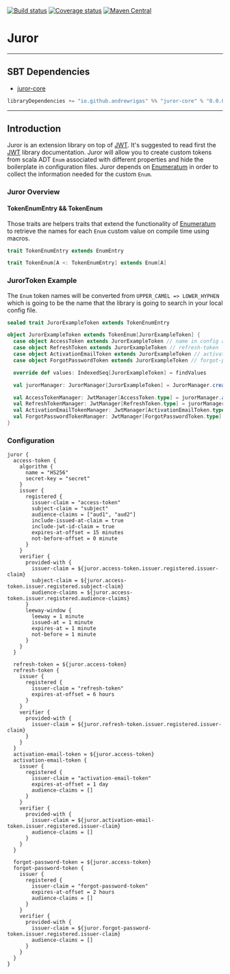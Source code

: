 [![Build status](https://img.shields.io/github/workflow/status/andrewrigas/oath/Continuous%20Integration.svg)](https://github.com/andrewrigas/oath/actions)
[![Coverage status](https://img.shields.io/codecov/c/github/andrewrigas/oath/master.svg)](https://codecov.io/github/andrewrigas/oath)
[![Maven Central](https://img.shields.io/maven-central/v/io.github.andrewrigas/jwt-core_2.13.svg)](https://central.sonatype.dev/artifact/io.github.andrewrigas/jwt-core_2.13/0.0.6)

# Juror

---

## SBT Dependencies

* [juror-core](https://mvnrepository.com/artifact/io.github.andrewrigas/juror-core)

```scala
libraryDependencies += "io.github.andrewrigas" %% "juror-core" % "0.0.0"
```

---

## Introduction

Juror is an extension library on top of [JWT](../jwt/README.md). It's suggested to read first
the [JWT](../jwt/README.md) library documentation.
Juror will allow you to create custom tokens from scala ADT `Enum` associated with different properties and hide the boilerplate
in configuration files. Juror depends on [Enumeratum](https://github.com/lloydmeta/enumeratum) in order to collect 
the information needed for the custom `Enum`.

### Juror Overview

#### TokenEnumEntry && TokenEnum

Those traits are helpers traits that extend the functionality of [Enumeratum](https://github.com/lloydmeta/enumeratum) to retrieve the 
names for each `Enum` custom value on compile time using macros.

```scala
trait TokenEnumEntry extends EnumEntry

trait TokenEnum[A <: TokenEnumEntry] extends Enum[A]
```

### JurorToken Example

The `Enum` token names will be converted from `UPPER_CAMEL => LOWER_HYPHEN` which is
going to be the name that the library is going to search in your local config file.

```scala
sealed trait JurorExampleToken extends TokenEnumEntry

object JurorExampleToken extends TokenEnum[JurorExampleToken] {
  case object AccessToken extends JurorExampleToken // name in config access-token
  case object RefreshToken extends JurorExampleToken // refresh-token
  case object ActivationEmailToken extends JurorExampleToken // activation-email-token
  case object ForgotPasswordToken extends JurorExampleToken // forgot-password-token

  override def values: IndexedSeq[JurorExampleToken] = findValues

  val jurorManager: JurorManager[JurorExampleToken] = JurorManager.createOrFail(JurorExampleToken)

  val AccessTokenManager: JwtManager[AccessToken.type] = jurorManager.as(AccessToken)
  val RefreshTokenManager: JwtManager[RefreshToken.type] = jurorManager.as(RefreshToken)
  val ActivationEmailTokenManager: JwtManager[ActivationEmailToken.type] = jurorManager.as(ActivationEmailToken)
  val ForgotPasswordTokenManager: JwtManager[ForgotPasswordToken.type] = jurorManager.as(ForgotPasswordToken)
}
```

### Configuration

```hocon
juror {
  access-token {
    algorithm {
      name = "HS256"
      secret-key = "secret"
    }
    issuer {
      registered {
        issuer-claim = "access-token"
        subject-claim = "subject"
        audience-claims = ["aud1", "aud2"]
        include-issued-at-claim = true
        include-jwt-id-claim = true
        expires-at-offset = 15 minutes
        not-before-offset = 0 minute
      }
    }
    verifier {
      provided-with {
        issuer-claim = ${juror.access-token.issuer.registered.issuer-claim}
        subject-claim = ${juror.access-token.issuer.registered.subject-claim}
        audience-claims = ${juror.access-token.issuer.registered.audience-claims}
      }
      leeway-window {
        leeway = 1 minute
        issued-at = 1 minute
        expires-at = 1 minute
        not-before = 1 minute
      }
    }
  }

  refresh-token = ${juror.access-token}
  refresh-token {
    issuer {
      registered {
        issuer-claim = "refresh-token"
        expires-at-offset = 6 hours
      }
    }
    verifier {
      provided-with {
        issuer-claim = ${juror.refresh-token.issuer.registered.issuer-claim}
      }
    }
  }
  activation-email-token = ${juror.access-token}
  activation-email-token {
    issuer {
      registered {
        issuer-claim = "activation-email-token"
        expires-at-offset = 1 day
        audience-claims = []
      }
    }
    verifier {
      provided-with {
        issuer-claim = ${juror.activation-email-token.issuer.registered.issuer-claim}
        audience-claims = []
      }
    }
  }

  forgot-password-token = ${juror.access-token}
  forgot-password-token {
    issuer {
      registered {
        issuer-claim = "forgot-password-token"
        expires-at-offset = 2 hours
        audience-claims = []
      }
    }
    verifier {
      provided-with {
        issuer-claim = ${juror.forgot-password-token.issuer.registered.issuer-claim}
        audience-claims = []
      }
    }
  }
}
```
